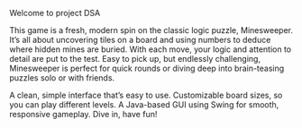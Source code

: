 Welcome to project DSA

This game is a fresh, modern spin on the classic logic puzzle, Minesweeper. It’s all about uncovering tiles on a board and using numbers to deduce where hidden mines are buried. With each move, your logic and attention to detail are put to the test. Easy to pick up, but endlessly challenging, Minesweeper is perfect for quick rounds or diving deep into brain-teasing puzzles solo or with friends.



A clean, simple interface that’s easy to use. Customizable board sizes, so you can play different levels. A Java-based GUI using Swing for smooth, responsive gameplay. Dive in, have fun!